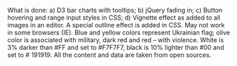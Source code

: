 What is done:
a) D3 bar charts with tooltips;
b) jQuery fading in;
c) Button hovering and range input styles in CSS;
d) Vignette effect as added to all images in an editor. A special outline effect is added in CSS. May not work in some browsers (IE).
Blue and yellow colors represent Ukrainian flag; olive color is associated with military, dark red and red – with violence.  White is 3% darker than #FF and set to #F7F7F7, black is 10% lighter than #00 and set to # 191919.
All the content and data are taken from open sources.